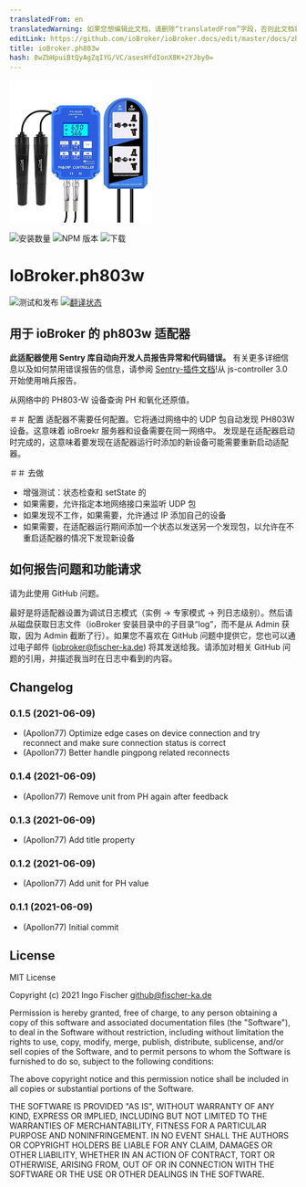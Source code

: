 ```yaml
---
translatedFrom: en
translatedWarning: 如果您想编辑此文档，请删除“translatedFrom”字段，否则此文档将再次自动翻译
editLink: https://github.com/ioBroker/ioBroker.docs/edit/master/docs/zh-cn/adapterref/iobroker.ph803w/README.md
title: ioBroker.ph803w
hash: 8wZbHpuiBtQyAgZqIYG/VC/asesHfdIonX8K+2YJby0=
---
```

![商标](../../../en/adapterref/iobroker.ph803w/admin/ph803w.png)

![安装数量](http://iobroker.live/badges/ph803w-stable.svg)
![NPM 版本](http://img.shields.io/npm/v/iobroker.ph803w.svg)
![下载](https://img.shields.io/npm/dm/iobroker.ph803w.svg)

# IoBroker.ph803w
![测试和发布](https://github.com/Apollon77/iobroker.ph803w/workflows/Test%20and%20Release/badge.svg) [![翻译状态](https://weblate.iobroker.net/widgets/adapters/-/ph803w/svg-badge.svg)](https://weblate.iobroker.net/engage/adapters/?utm_source=widget)

## 用于 ioBroker 的 ph803w 适配器
**此适配器使用 Sentry 库自动向开发人员报告异常和代码错误。** 有关更多详细信息以及如何禁用错误报告的信息，请参阅 [Sentry-插件文档](https://github.com/ioBroker/plugin-sentry#plugin-sentry)!从 js-controller 3.0 开始使用哨兵报告。

从网络中的 PH803-W 设备查询 PH 和氧化还原值。

＃＃ 配置
适配器不需要任何配置。它将通过网络中的 UDP 包自动发现 PH803W 设备。这意味着 ioBroekr 服务器和设备需要在同一网络中。
发现是在适配器启动时完成的，这意味着要发现在适配器运行时添加的新设备可能需要重新启动适配器。

＃＃ 去做
* 增强测试：状态检查和 setState 的
* 如果需要，允许指定本地网络接口来监听 UDP 包
* 如果发现不工作，如果需要，允许通过 IP 添加自己的设备
* 如果需要，在适配器运行期间添加一个状态以发送另一个发现包，以允许在不重启适配器的情况下发现新设备

## 如何报告问题和功能请求
请为此使用 GitHub 问题。

最好是将适配器设置为调试日志模式（实例 -> 专家模式 -> 列日志级别）。然后请从磁盘获取日志文件（ioBroker 安装目录中的子目录“log”，而不是从 Admin 获取，因为 Admin 截断了行）。如果您不喜欢在 GitHub 问题中提供它，您也可以通过电子邮件 (iobroker@fischer-ka.de) 将其发送给我。请添加对相关 GitHub 问题的引用，并描述我当时在日志中看到的内容。

## Changelog

### 0.1.5 (2021-06-09)
* (Apollon77) Optimize edge cases on device connection and try reconnect and make sure connection status is correct
* (Apollon77) Better handle pingpong related reconnects

### 0.1.4 (2021-06-09)
* (Apollon77) Remove unit from PH again after feedback

### 0.1.3 (2021-06-09)
* (Apollon77) Add title property

### 0.1.2 (2021-06-09)
* (Apollon77) Add unit for PH value

### 0.1.1 (2021-06-09)
* (Apollon77) Initial commit

## License
MIT License

Copyright (c) 2021 Ingo Fischer <github@fischer-ka.de>

Permission is hereby granted, free of charge, to any person obtaining a copy
of this software and associated documentation files (the "Software"), to deal
in the Software without restriction, including without limitation the rights
to use, copy, modify, merge, publish, distribute, sublicense, and/or sell
copies of the Software, and to permit persons to whom the Software is
furnished to do so, subject to the following conditions:

The above copyright notice and this permission notice shall be included in all
copies or substantial portions of the Software.

THE SOFTWARE IS PROVIDED "AS IS", WITHOUT WARRANTY OF ANY KIND, EXPRESS OR
IMPLIED, INCLUDING BUT NOT LIMITED TO THE WARRANTIES OF MERCHANTABILITY,
FITNESS FOR A PARTICULAR PURPOSE AND NONINFRINGEMENT. IN NO EVENT SHALL THE
AUTHORS OR COPYRIGHT HOLDERS BE LIABLE FOR ANY CLAIM, DAMAGES OR OTHER
LIABILITY, WHETHER IN AN ACTION OF CONTRACT, TORT OR OTHERWISE, ARISING FROM,
OUT OF OR IN CONNECTION WITH THE SOFTWARE OR THE USE OR OTHER DEALINGS IN THE
SOFTWARE.
